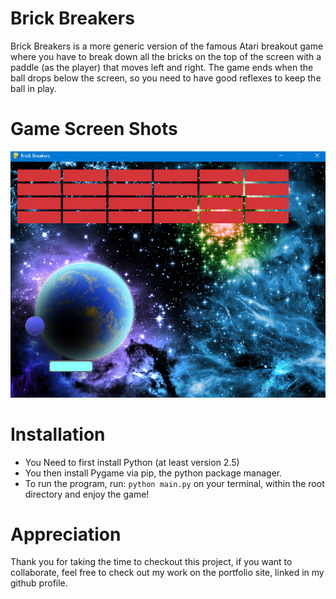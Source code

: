 # Brick Breakers

Brick Breakers is a more generic version of the famous Atari breakout game
where you have to break down all the bricks on the top of the screen with
a paddle (as the player) that moves left and right. The game ends when the ball
drops below the screen, so you need to have good reflexes to keep the ball
in play.

# Game Screen Shots

![alt text](image.png)

# Installation

- You Need to first install Python (at least version 2.5)
- You then install Pygame via pip, the python package manager.
- To run the program, run: `python main.py` on your terminal, within the root directory and enjoy the game!

# Appreciation

Thank you for taking the time to checkout this project, if you want to collaborate, feel free to check out my work on the portfolio site, linked in my github profile.
